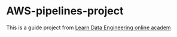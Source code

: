 # AWS-pipelines-project

This is a guide project from [Learn Data Engineering online academ](https://learndataengineering.com/)
